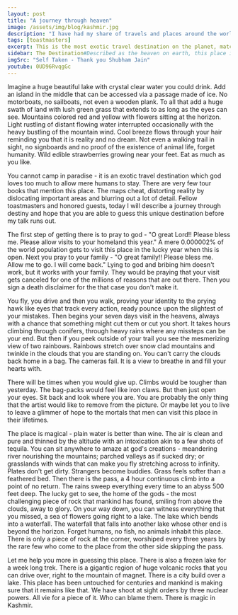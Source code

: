 ```yaml
---
layout: post
title: "A journey through heaven"
image: /assets/img/blog/kashmir.jpg
description: "I have had my share of travels and places around the world that I have seen. Never before I had and never again will I find a more exotic destination."
tags: [toastmasters]
excerpt: This is the most exotic travel destination on the planet, matched by no other.
sidebar: The Destination#Described as the heaven on earth, this place is breathtaking. It is a shame that it is caught up in a conflict that prevents people to see this wonder. Luckily that is preserving the natural beauty for generations ahead.
imgSrc: "Self Taken - Thank you Shubham Jain"
youtube: 0UD96RvqgGc
---
```


Imagine a huge beautiful lake with crystal clear water you could drink. Add an island in the middle that can be accessed via a passage made of ice. No motorboats, no sailboats, not even a wooden plank. To all that add a huge swath of land with lush green grass that extends to as long as the eyes can see. Mountains colored red and yellow with flowers sitting at the horizon. Light rustling of distant flowing water interrupted occasionally with the heavy bustling of the mountain wind. Cool breeze flows through your hair reminding you that it is reality and no dream. Not even a walking trail in sight, no signboards and no proof of the existence of animal life, forget humanity. Wild edible strawberries growing near your feet. Eat as much as you like.

You cannot camp in paradise - it is an exotic travel destination which god loves too much to allow mere humans to stay. There are very few tour books that mention this place. The maps cheat, distorting reality by dislocating important areas and blurring out a lot of detail. Fellow toastmasters and honored guests, today I will describe a journey through destiny and hope that you are able to guess this unique destination before my talk runs out.


The first step of getting there is to pray to god - "O great Lord!! Please bless me. Please allow visits to your homeland this year." A mere 0.000002% of the world population gets to visit this place in the lucky year when this is open. Next you pray to your family - "O great family!! Please bless me. Allow me to go. I will come back." Lying to god and bribing him doesn't work, but it works with your family. They would be praying that your visit gets canceled for one of the millions of reasons that are out there. Then you sign a death disclaimer for the that case you don't make it.


You fly, you drive and then you walk, proving your identity to the prying hawk like eyes that track every action, ready pounce upon the slightest of your mistakes. Then begins your seven days visit in the heavens, always with a chance that something might cut them or cut you short. It takes hours climbing through conifers, through heavy rains where any missteps can be your end. But then if you peek outside of your trail you see the mesmerizing view of two rainbows. Rainbows stretch over snow clad mountains and twinkle in the clouds that you are standing on. You can't carry the clouds back home in a bag. The cameras fail. It is a view to breathe in and fill your hearts with.


There will be times when you would give up. Climbs would be tougher than yesterday. The bag-packs would feel like iron claws. But then just open your eyes. Sit back and look where you are. You are probably the only thing that the artist would like to remove from the picture. Or maybe let you to live to leave a glimmer of hope to the mortals that men can visit this place in their lifetimes.


The place is magical - plain water is better than wine. The air is clean and pure and thinned by the altitude with an intoxication akin to a few shots of tequila. You can sit anywhere to amaze at god's creations - meandering river nourishing the mountains; parched valleys as if sucked dry; or grasslands with winds that can make you fly stretching across to infinity. Plates don't get dirty. Strangers become buddies. Grass feels softer than a feathered bed. Then there is the pass, a 4 hour continuous climb into a point of no return. The rains sweep everything every time to an abyss 500 feet deep. The lucky get to see, the home of the gods - the most challenging piece of rock that mankind has found, smiling from above the clouds, away to glory. On your way down, you can witness everything that you missed, a sea of flowers going right to a lake. The lake which bends into a waterfall. The waterfall that falls into another lake whose other end is beyond the horizon. Forget humans, no fish, no animals inhabit this place. There is only a piece of rock at the corner, worshiped every three years by the rare few who come to the place from the other side skipping the pass.


Let me help you more in guessing this place. There is also a frozen lake for a week long trek. There is a gigantic region of huge volcanic rocks that you can drive over, right to the mountain of magnet. There is a city build over a lake. This place has been untouched for centuries and mankind is making sure that it remains like that. We have shoot at sight orders by three nuclear powers. All vie for a piece of it. Who can blame them. There is magic in Kashmir.
